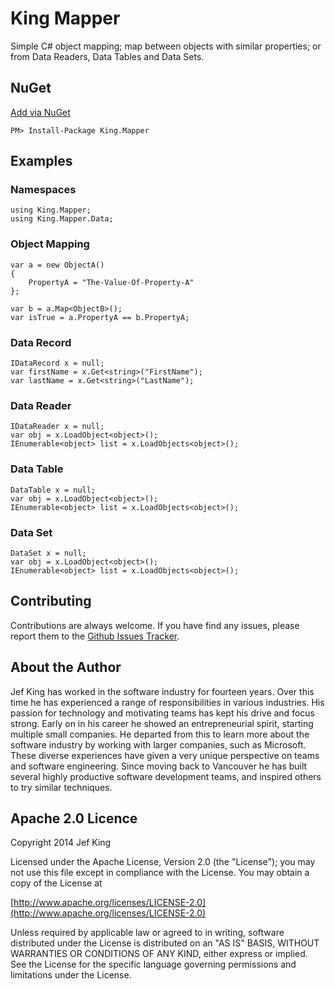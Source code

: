King Mapper
==========

Simple C# object mapping; map between objects with similar properties; or from Data Readers, Data Tables and Data Sets.

## NuGet
[Add via NuGet](https://www.nuget.org/packages/King.Mapper)
```
PM> Install-Package King.Mapper
```
## Examples
### Namespaces
```
using King.Mapper;
using King.Mapper.Data;
```
### Object Mapping
```
var a = new ObjectA()
{
	PropertyA = "The-Value-Of-Property-A"
};

var b = a.Map<ObjectB>();
var isTrue = a.PropertyA == b.PropertyA;
```
### Data Record
```
IDataRecord x = null;
var firstName = x.Get<string>("FirstName");
var lastName = x.Get<string>("LastName");
```
### Data Reader
```
IDataReader x = null;
var obj = x.LoadObject<object>();
IEnumerable<object> list = x.LoadObjects<object>();
```
### Data Table
```
DataTable x = null;
var obj = x.LoadObject<object>();
IEnumerable<object> list = x.LoadObjects<object>();
```
### Data Set
```
DataSet x = null;
var obj = x.LoadObject<object>();
IEnumerable<object> list = x.LoadObjects<object>();
```
## Contributing

Contributions are always welcome. If you have find any issues, please report them to the [Github Issues Tracker](https://github.com/jefkingabc/King.Mapper/issues?sort=created&direction=desc&state=open).

## About the Author

Jef King has worked in the software industry for fourteen years. Over this time he has experienced a range of responsibilities in various industries. His passion for technology and motivating teams has kept his drive and focus strong. Early on in his career he showed an entrepreneurial spirit, starting multiple small companies. He departed from this to learn more about the software industry by working with larger companies, such as Microsoft. These diverse experiences have given a very unique perspective on teams and software engineering. Since moving back to Vancouver he has built several highly productive software development teams, and inspired others to try similar techniques.

## Apache 2.0 Licence

Copyright 2014 Jef King

Licensed under the Apache License, Version 2.0 (the "License"); you may not use this file except in compliance with the License. You may obtain a copy of the License at

[http://www.apache.org/licenses/LICENSE-2.0](http://www.apache.org/licenses/LICENSE-2.0)

Unless required by applicable law or agreed to in writing, software distributed under the License is distributed on an "AS IS" BASIS, WITHOUT WARRANTIES OR CONDITIONS OF ANY KIND, either express or implied. See the License for the specific language governing permissions and limitations under the License.